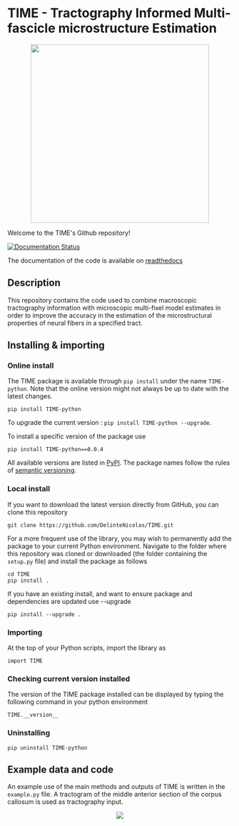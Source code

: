 # TIME - Tractography Informed Multi-fascicle microstructure Estimation

<p align="center">
  <img src="https://user-images.githubusercontent.com/70629561/172073125-b9535681-c5ae-4e05-a403-908e6f9f02ef.png" width="400" />
</p>

Welcome to the TIME's Github repository!

[![Documentation Status](https://readthedocs.org/projects/time/badge/?version=latest)](https://time.readthedocs.io/en/latest/?badge=latest)

The documentation of the code is available on [readthedocs](https://time.readthedocs.io/en/latest/)

## Description

This repository contains the code used to combine macroscopic tractography information with microscopic multi-fixel model estimates in order to improve the accuracy in the estimation of the microstructural properties of neural fibers in a specified tract.

## Installing & importing

### Online install

The TIME package is available through ```pip install``` under the name ```TIME-python```. Note that the online version might not always be up to date with the latest changes.

```
pip install TIME-python
```
To upgrade the current version : ```pip install TIME-python --upgrade```.

To install a specific version of the package use
```
pip install TIME-python==0.0.4
```
All available versions are listed in [PyPI](https://pypi.org/project/TIME-python/). The package names follow the rules of [semantic versioning](https://semver.org/).

### Local install

If you want to download the latest version directly from GitHub, you can clone this repository
```
git clone https://github.com/DelinteNicolas/TIME.git
```
For a more frequent use of the library, you may wish to permanently add the package to your current Python environment. Navigate to the folder where this repository was cloned or downloaded (the folder containing the ```setup.py``` file) and install the package as follows
```
cd TIME
pip install .
```

If you have an existing install, and want to ensure package and dependencies are updated use --upgrade
```
pip install --upgrade .
```
### Importing
At the top of your Python scripts, import the library as
```
import TIME
```

### Checking current version installed

The version of the TIME package installed can be displayed by typing the following command in your python environment
```
TIME.__version__
``` 

### Uninstalling
```
pip uninstall TIME-python
```

## Example data and code

An example use of the main methods and outputs of TIME is written in the `example.py` file. A tractogram of the middle anterior section of the corpus callosum is used as tractography input.

<p align="center">
  <img src="https://user-images.githubusercontent.com/70629561/169159877-ffbb9b99-ab99-451a-b6a1-24c0b1b5d124.gif" />

